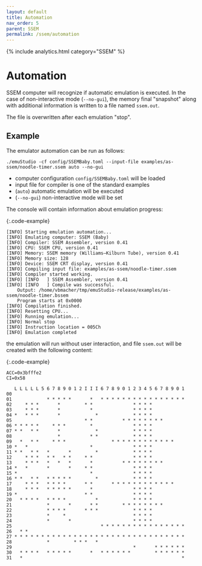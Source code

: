 ```yaml
---
layout: default
title: Automation
nav_order: 5
parent: SSEM
permalink: /ssem/automation
---
```


{% include analytics.html category="SSEM" %}

# Automation

SSEM computer will recognize if automatic emulation is executed. In the case of non-interactive mode (`--no-gui`),
the memory final "snapshot" along with additional information is written to a file named `ssem.out`.

The file is overwritten after each emulation "stop".

## Example

The emulator automation can be run as follows:

    ./emuStudio -cf config/SSEMBaby.toml --input-file examples/as-ssem/noodle-timer.ssem auto --no-gui

- computer configuration `config/SSEMBaby.toml` will be loaded
- input file for compiler is one of the standard examples
- (`auto`) automatic emulation will be executed
- (`--no-gui`) non-interactive mode will be set

The console will contain information about emulation progress:

{:.code-example}

```
[INFO] Starting emulation automation...
[INFO] Emulating computer: SSEM (Baby)
[INFO] Compiler: SSEM Assembler, version 0.41
[INFO] CPU: SSEM CPU, version 0.41
[INFO] Memory: SSEM memory (Williams–Kilburn Tube), version 0.41
[INFO] Memory size: 128
[INFO] Device: SSEM CRT display, version 0.41
[INFO] Compiling input file: examples/as-ssem/noodle-timer.ssem
[INFO] Compiler started working.
[INFO] [INFO   ] SSEM Assembler, version 0.41
[INFO] [INFO   ] Compile was successful.
	Output: /home/vbmacher/tmp/emuStudio-release/examples/as-ssem/noodle-timer.bssem
	Program starts at 0x0000
[INFO] Compilation finished.
[INFO] Resetting CPU...
[INFO] Running emulation...
[INFO] Normal stop
[INFO] Instruction location = 005Ch
[INFO] Emulation completed
```

the emulation will run without user interaction, and file `ssem.out` will be created with the following content:

{:.code-example}

```
ACC=0x3bfffe2
CI=0x58

   L L L L L 5 6 7 8 9 0 1 2 I I I 6 7 8 9 0 1 2 3 4 5 6 7 8 9 0 1
00                                                                 
01             * * * * *       *   * * * * * * * * * * * * * * * * 
02     * * *       *         * *               * * * *             
03     * * *       *           *               * * * *             
04 *   * * *       *             *             * * * *             
05                           * *           * * * * * * * *         
06 * * * * *     * * *         *               * * * *             
07 * *   * *       *             *             * * * *             
08                 *           * *             * * * *             
09   *   * *     * * *                 * * * * * * * * * * * *     
10 *   *                       *               * * * *             
11 * *   * *   *       *         *             * * * *             
12     * * *   * *   * *     * *               * * * *             
13     * * *   *   *   *       *           * * * * * * * *         
14 *   *       *       *     * *               * * * *             
15 *                           *               * * * *             
16 * *   * *   * * * * *         *             * * * *             
17     * * *   * * * *       * *       * * * * * * * * * * * *     
18     * * *   * * * * *       *               * * * *             
19 *                         * *               * * * *             
20   * * * *   * * * *           *             * * * *             
21             *       *       * *         * * * * * * * *         
22             * * * *       * * *             * * * *             
23             *     *                         * * * *             
24             *       *                       * * * *             
25                                 * * * * * * * * * * * * * * * * 
26   * *                                                           
27 * * * * * * * * * * * * * * * * * * * * * * * * * * * * * * * * 
28             *         * * *   *                                 
29                                             *       * * * * * * 
30   * * * *   * * * * *       *   * * * * * *         * * * * * * 
31   *                                                           *
```
